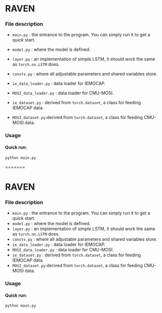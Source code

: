 # RAVEN

### File description

* `main.py` : the entrance to the program. You can simply run it to get a quick start.

* `model.py` : where the model is defined. 

* `layer.py` : an implementation of simple LSTM, it should work the same as `torch.nn.LSTM` does. 

* `consts.py` : where all adjustable parameters and shared variables store. 

* `ie_data_loader.py` : data loader for IEMOCAP.

* `MOSI_data_loader.py` : data loader for CMU-MOSI.

* `ie_dataset.py` : derived from `torch.dataset`, a class for feeding IEMOCAP data.

* `MOSI_dataset.py`:derived from `torch.dataset`, a class for feeding CMU-MOSI data.


### Usage

#### Quick run:

```
python main.py
```

=======
# RAVEN

### File description

- `main.py` : the entrance to the program. You can simply run it to get a quick start.
- `model.py` : where the model is defined. 
- `layer.py` : an implementation of simple LSTM, it should work the same as `torch.nn.LSTM` does. 
- `consts.py` : where all adjustable parameters and shared variables store. 
- `ie_data_loader.py` : data loader for IEMOCAP.
- `MOSI_data_loader.py` : data loader for CMU-MOSI.
- `ie_dataset.py` : derived from `torch.dataset`, a class for feeding IEMOCAP data.
- `MOSI_dataset.py`:derived from `torch.dataset`, a class for feeding CMU-MOSI data.

### Usage

#### Quick run:

```
python main.py
```

